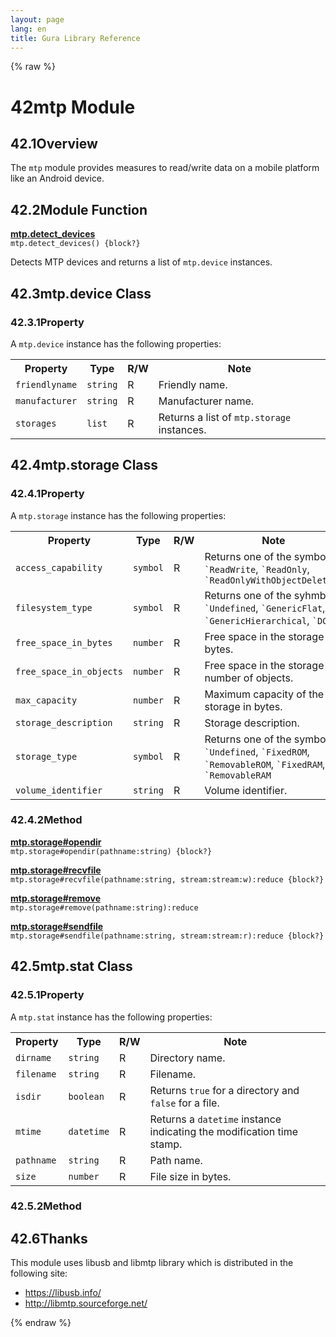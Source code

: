 ```yaml
---
layout: page
lang: en
title: Gura Library Reference
---
```


{% raw %}
<h1><span class="caption-index-1">42</span><a name="anchor-42"></a>mtp Module</h1>
<h2><span class="caption-index-2">42.1</span><a name="anchor-42-1"></a>Overview</h2>
<p>
The <code>mtp</code> module provides measures to read/write data on a mobile platform like an Android device.
</p>
<h2><span class="caption-index-2">42.2</span><a name="anchor-42-2"></a>Module Function</h2>
<p>
<div><strong style="text-decoration:underline">mtp.detect_devices</strong></div>
<div style="margin-bottom:1em"><code>mtp.detect_devices() {block?}</code></div>
Detects MTP devices and returns a list of <code>mtp.device</code> instances.
</p>
<h2><span class="caption-index-2">42.3</span><a name="anchor-42-3"></a>mtp.device Class</h2>
<h3><span class="caption-index-3">42.3.1</span><a name="anchor-42-3-1"></a>Property</h3>
<p>
A <code>mtp.device</code> instance has the following properties:
</p>
<p>
<table>
<tr>
<th>
Property</th>
<th>
Type</th>
<th>
R/W</th>
<th>
Note</th>
</tr>


<tr>
<td>
<code>friendlyname</code></td>
<td>
<code>string</code></td>
<td>
R</td>

<td>
Friendly name.</td>
</tr>

<tr>
<td>
<code>manufacturer</code></td>
<td>
<code>string</code></td>
<td>
R</td>

<td>
Manufacturer name.</td>
</tr>

<tr>
<td>
<code>storages</code></td>
<td>
<code>list</code></td>
<td>
R</td>

<td>
Returns a list of <code>mtp.storage</code> instances.</td>
</tr>


</table>

</p>
<h2><span class="caption-index-2">42.4</span><a name="anchor-42-4"></a>mtp.storage Class</h2>
<h3><span class="caption-index-3">42.4.1</span><a name="anchor-42-4-1"></a>Property</h3>
<p>
A <code>mtp.storage</code> instance has the following properties:
</p>
<p>
<table>
<tr>
<th>
Property</th>
<th>
Type</th>
<th>
R/W</th>
<th>
Note</th>
</tr>


<tr>
<td>
<code>access_capability</code></td>
<td>
<code>symbol</code></td>
<td>
R</td>

<td>
Returns one of the symbols: <code>`ReadWrite</code>, <code>`ReadOnly</code>, <code>`ReadOnlyWithObjectDeletion</code></td>
</tr>

<tr>
<td>
<code>filesystem_type</code></td>
<td>
<code>symbol</code></td>
<td>
R</td>

<td>
Returns one of the syhmbols: <code>`Undefined</code>, <code>`GenericFlat</code>, <code>`GenericHierarchical</code>, <code>`DCF</code></td>
</tr>

<tr>
<td>
<code>free_space_in_bytes</code></td>
<td>
<code>number</code></td>
<td>
R</td>

<td>
Free space in the storage in bytes.</td>
</tr>

<tr>
<td>
<code>free_space_in_objects</code></td>
<td>
<code>number</code></td>
<td>
R</td>

<td>
Free space in the storage in number of objects.</td>
</tr>

<tr>
<td>
<code>max_capacity</code></td>
<td>
<code>number</code></td>
<td>
R</td>

<td>
Maximum capacity of the storage in bytes.</td>
</tr>

<tr>
<td>
<code>storage_description</code></td>
<td>
<code>string</code></td>
<td>
R</td>

<td>
Storage description.</td>
</tr>

<tr>
<td>
<code>storage_type</code></td>
<td>
<code>symbol</code></td>
<td>
R</td>

<td>
Returns one of the symbols: <code>`Undefined</code>, <code>`FixedROM</code>, <code>`RemovableROM</code>, <code>`FixedRAM</code>, <code>`RemovableRAM</code></td>
</tr>

<tr>
<td>
<code>volume_identifier</code></td>
<td>
<code>string</code></td>
<td>
R</td>

<td>
Volume identifier.</td>
</tr>


</table>

</p>
<h3><span class="caption-index-3">42.4.2</span><a name="anchor-42-4-2"></a>Method</h3>
<p>
<div><strong style="text-decoration:underline">mtp.storage#opendir</strong></div>
<div style="margin-bottom:1em"><code>mtp.storage#opendir(pathname:string) {block?}</code></div>

</p>
<p>
<div><strong style="text-decoration:underline">mtp.storage#recvfile</strong></div>
<div style="margin-bottom:1em"><code>mtp.storage#recvfile(pathname:string, stream:stream:w):reduce {block?}</code></div>

</p>
<p>
<div><strong style="text-decoration:underline">mtp.storage#remove</strong></div>
<div style="margin-bottom:1em"><code>mtp.storage#remove(pathname:string):reduce</code></div>

</p>
<p>
<div><strong style="text-decoration:underline">mtp.storage#sendfile</strong></div>
<div style="margin-bottom:1em"><code>mtp.storage#sendfile(pathname:string, stream:stream:r):reduce {block?}</code></div>

</p>
<h2><span class="caption-index-2">42.5</span><a name="anchor-42-5"></a>mtp.stat Class</h2>
<h3><span class="caption-index-3">42.5.1</span><a name="anchor-42-5-1"></a>Property</h3>
<p>
A <code>mtp.stat</code> instance has the following properties:
</p>
<p>
<table>
<tr>
<th>
Property</th>
<th>
Type</th>
<th>
R/W</th>
<th>
Note</th>
</tr>


<tr>
<td>
<code>dirname</code></td>
<td>
<code>string</code></td>
<td>
R</td>

<td>
Directory name.</td>
</tr>

<tr>
<td>
<code>filename</code></td>
<td>
<code>string</code></td>
<td>
R</td>

<td>
Filename.</td>
</tr>

<tr>
<td>
<code>isdir</code></td>
<td>
<code>boolean</code></td>
<td>
R</td>

<td>
Returns <code>true</code> for a directory and <code>false</code> for a file.</td>
</tr>

<tr>
<td>
<code>mtime</code></td>
<td>
<code>datetime</code></td>
<td>
R</td>

<td>
Returns a <code>datetime</code> instance indicating the modification time stamp.</td>
</tr>

<tr>
<td>
<code>pathname</code></td>
<td>
<code>string</code></td>
<td>
R</td>

<td>
Path name.</td>
</tr>

<tr>
<td>
<code>size</code></td>
<td>
<code>number</code></td>
<td>
R</td>

<td>
File size in bytes.</td>
</tr>


</table>

</p>
<h3><span class="caption-index-3">42.5.2</span><a name="anchor-42-5-2"></a>Method</h3>
<h2><span class="caption-index-2">42.6</span><a name="anchor-42-6"></a>Thanks</h2>
<p>
This module uses libusb and libmtp library which is distributed in the following site:
</p>
<ul>
<li><a href="https://libusb.info/">https://libusb.info/</a></li>
<li><a href="http://libmtp.sourceforge.net/">http://libmtp.sourceforge.net/</a></li>
</ul>
<p />

{% endraw %}
